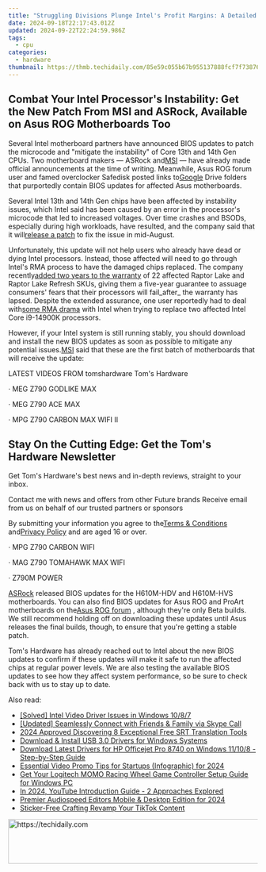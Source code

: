 ```yaml
---
title: "Struggling Divisions Plunge Intel's Profit Margins: A Detailed Look at the $1.nBillion Decrease"
date: 2024-09-18T22:17:43.012Z
updated: 2024-09-22T22:24:59.986Z
tags:
  - cpu
categories:
  - hardware
thumbnail: https://thmb.techidaily.com/85e59c055b67b955137888fcf7f73876f5aa865452b0b880700bbba9d50ba851.jpg
---
```


## Combat Your Intel Processor's Instability: Get the New Patch From MSI and ASRock, Available on Asus ROG Motherboards Too

Several Intel motherboard partners have announced BIOS updates to patch the microcode and "mitigate the instability" of Core 13th and 14th Gen CPUs. Two motherboard makers — ASRock and[MSI](https://www.tomshardware.com/tag/msi-microstar) — have already made official announcements at the time of writing. Meanwhile, Asus ROG forum user and famed overclocker Safedisk posted links to[Google](https://www.tomshardware.com/tag/google) Drive folders that purportedly contain BIOS updates for affected Asus motherboards.

 Several Intel 13th and 14th Gen chips have been affected by instability issues, which Intel said has been caused by an error in the processor's microcode that led to increased voltages. Over time crashes and BSODs, especially during high workloads, have resulted, and the company said that it will[release a patch](https://www.tomshardware.com/pc-components/cpus/intel-finally-announces-a-solution-for-cpu-crashing-errors-claims-elevated-voltages-are-the-root-cause-fix-coming-by-mid-august) to fix the issue in mid-August.

 Unfortunately, this update will not help users who already have dead or dying Intel processors. Instead, those affected will need to go through Intel's RMA process to have the damaged chips replaced. The company recently[added two years to the warranty](https://www.tomshardware.com/pc-components/cpus/intel-releases-extended-warranty-details-for-13th-and-14th-gen-chips-list-includes-core-i5-i7-and-i9-processors) of 22 affected Raptor Lake and Raptor Lake Refresh SKUs, giving them a five-year guarantee to assuage consumers' fears that their processors will fail_after_ the warranty has lapsed. Despite the extended assurance, one user reportedly had to deal with[some RMA drama](https://www.tomshardware.com/pc-components/cpus/intel-customer-bemoans-cpu-rma-process) with Intel when trying to replace two affected Intel Core i9-14900K processors.

 However, if your Intel system is still running stably, you should download and install the new BIOS updates as soon as possible to mitigate any potential issues.[MSI](https://go.redirectingat.com/?id=92X1584492&xcust=tomshardware%5Fus%5F1758045944714752797&xs=1&url=https%3A%2F%2Fwww.msi.com%2Fnews%2Fdetail%2FBIOS-Update-For-Intel-Core-14th-and-13th-Gen-Desktop-Processor-Instability-144258&sref=https%3A%2F%2Fwww.tomshardware.com%2Fpc-components%2Fcpus%2Fintels-patch-for-cpu-instability-and-crashing-issues-rolls-out-from-msi-and-asrock-asus-rog-motherboard-users-can-also-access-a-beta-update) said that these are the first batch of motherboards that will receive the update:

 LATEST VIDEOS FROM tomshardware Tom's Hardware

· MEG Z790 GODLIKE MAX

· MEG Z790 ACE MAX

· MPG Z790 CARBON MAX WIFI II

## Stay On the Cutting Edge: Get the Tom's Hardware Newsletter

 Get Tom's Hardware's best news and in-depth reviews, straight to your inbox.

 Contact me with news and offers from other Future brands  Receive email from us on behalf of our trusted partners or sponsors

 By submitting your information you agree to the[Terms & Conditions](https://futureplc.com/terms-conditions/) and[Privacy Policy](https://futureplc.com/privacy-policy/) and are aged 16 or over.

· MPG Z790 CARBON WIFI

· MAG Z790 TOMAHAWK MAX WIFI

· Z790M POWER

[ASRock](https://www.asrock.com/support/index.asp?cat=BIOS) released BIOS updates for the H610M-HDV and H610M-HVS motherboards. You can also find BIOS updates for Asus ROG and ProArt motherboards on the[Asus ROG forum](https://clk.tradedoubler.com/click?p=332082&a=2384895&epi=tomshardware-us-9142888975741441971&url=https%3A%2F%2Frog-forum.asus.com%2Ft5%2Fintel-700-600-series%2Fraptorlake-resources%2Fm-p%2F1034564%2Fhighlight%2Ftrue%23M24284#M24284) , although they're only Beta builds. We still recommend holding off on downloading these updates until Asus releases the final builds, though, to ensure that you're getting a stable patch.

 Tom's Hardware has already reached out to Intel about the new BIOS updates to confirm if these updates will make it safe to run the affected chips at regular power levels. We are also testing the available BIOS updates to see how they affect system performance, so be sure to check back with us to stay up to date.

<ins class="adsbygoogle"
     style="display:block"
     data-ad-format="autorelaxed"
     data-ad-client="ca-pub-7571918770474297"
     data-ad-slot="1223367746"></ins>

<ins class="adsbygoogle"
     style="display:block"
     data-ad-client="ca-pub-7571918770474297"
     data-ad-slot="8358498916"
     data-ad-format="auto"
     data-full-width-responsive="true"></ins>

<span class="atpl-alsoreadstyle">Also read:</span>
<div><ul>
<li><a href="https://hardware-updates.techidaily.com/solved-intel-video-driver-issues-in-windows-1087/"><u>[Solved] Intel Video Driver Issues in Windows 10/8/7</u></a></li>
<li><a href="https://screen-sharing-recording.techidaily.com/updated-seamlessly-connect-with-friends-and-family-via-skype-call/"><u>[Updated] Seamlessly Connect with Friends & Family via Skype Call</u></a></li>
<li><a href="https://fox-http.techidaily.com/2024-approved-discovering-8-exceptional-free-srt-translation-tools/"><u>2024 Approved Discovering 8 Exceptional Free SRT Translation Tools</u></a></li>
<li><a href="https://hardware-updates.techidaily.com/download-and-install-usb-30-drivers-for-windows-systems/"><u>Download & Install USB 3.0 Drivers for Windows Systems</u></a></li>
<li><a href="https://hardware-updates.techidaily.com/download-latest-drivers-for-hp-officejet-pro-8740-on-windows-11108-step-by-step-guide/"><u>Download Latest Drivers for HP Officejet Pro 8740 on Windows 11/10/8 - Step-by-Step Guide</u></a></li>
<li><a href="https://youtube-videos.techidaily.com/essential-video-promo-tips-for-startups-infographic-for-2024/"><u>Essential Video Promo Tips for Startups (Infographic) for 2024</u></a></li>
<li><a href="https://hardware-updates.techidaily.com/get-your-logitech-momo-racing-wheel-game-controller-setup-guide-for-windows-pc/"><u>Get Your Logitech MOMO Racing Wheel Game Controller Setup Guide for Windows PC</u></a></li>
<li><a href="https://facebook-video-share.techidaily.com/in-2024-youtube-introduction-guide-2-approaches-explored/"><u>In 2024, YouTube Introduction Guide - 2 Approaches Explored</u></a></li>
<li><a href="https://some-approaches.techidaily.com/premier-audiospeed-editors-mobile-and-desktop-edition-for-2024/"><u>Premier Audiospeed Editors Mobile & Desktop Edition for 2024</u></a></li>
<li><a href="https://extra-tips.techidaily.com/sticker-free-crafting-revamp-your-tiktok-content/"><u>Sticker-Free Crafting Revamp Your TikTok Content</u></a></li>
</ul></div>

<!-- affiliate ads begin -->
<a href="https://dhgate.sjv.io/c/5597632/1175223/12108" target="_top" id="1175223">
  <img src="//a.impactradius-go.com/display-ad/12108-1175223" border="0" alt="https://techidaily.com" width="728" height="90"/>
</a>
<img height="0" width="0" src="https://dhgate.sjv.io/i/5597632/1175223/12108" style="position:absolute;visibility:hidden;" border="0" />
<!-- affiliate ads end -->

